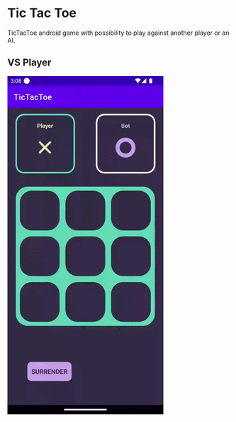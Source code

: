 # Tic Tac Toe
TicTacToe android game with possibility to play against another player or an AI.

## VS Player
![](player.gif) 
